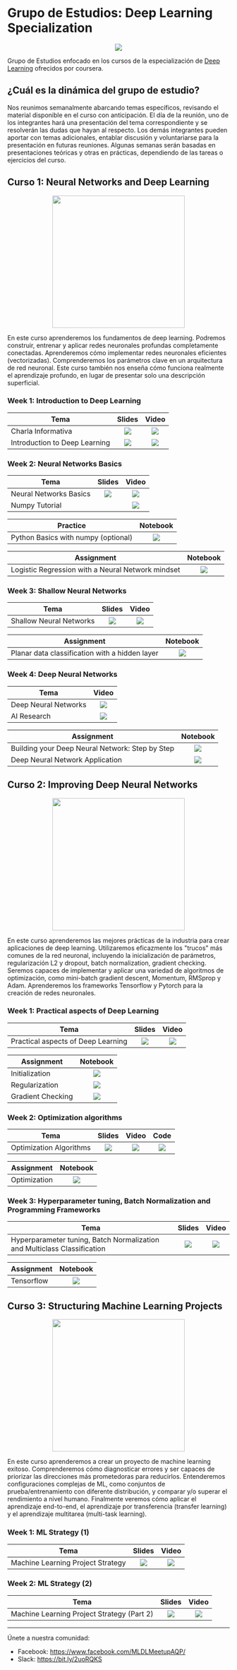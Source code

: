# Grupo de Estudios: Deep Learning Specialization

<p align="center">
   <a href="https://www.coursera.org/specializations/deep-learning">
  <img src="./imgs/dl-specialization.png"  class="center" >
</a>
</p>


Grupo de Estudios enfocado en los cursos de la especialización de [Deep Learning](https://www.coursera.org/specializations/deep-learning) ofrecidos por coursera.


## ¿Cuál es la dinámica del grupo de estudio?

Nos reunimos semanalmente abarcando temas específicos, revisando el material disponible en el curso con anticipación. El día de la reunión, uno de los integrantes hará una presentación del tema correspondiente y se resolverán las dudas que hayan al respecto. Los demás integrantes pueden aportar con temas adicionales, entablar discusión y voluntariarse para la presentación en futuras reuniones. Algunas semanas serán basadas en presentaciones teóricas y otras en prácticas, dependiendo de las tareas o ejercicios del curso.

## Curso 1: Neural Networks and Deep Learning

<p align="center">
   <a href="https://www.coursera.org/learn/neural-networks-deep-learning?specialization=deep-learning" >
  <img src="https://deeplearning-assets.s3.amazonaws.com/content/uploads/2018/09/Course1-1.jpeg"   width="300" height="300" >
</a>
</p>

En este curso aprenderemos los fundamentos de deep learning. Podremos construir, entrenar y aplicar redes neuronales profundas completamente conectadas. Aprenderemos cómo implementar redes neuronales eficientes (vectorizadas). Comprenderemos los parámetros clave en un arquitectura de red neuronal. Este curso también nos enseña cómo funciona realmente el aprendizaje profundo, en lugar de presentar solo una descripción superficial.

### Week 1: Introduction to Deep Learning

Tema  | Slides | Video
-----| :-: | :-: |
Charla Informativa | [![](./imgs/icon_pdf.png)](https://drive.google.com/file/d/1E9zVoC6OizqfHGeH7uhFhxjcqKWZgPRW/view?usp=sharing) | [![](./imgs/icon_youtube.png)](https://youtu.be/tCtnrJYXBpE)
Introduction to Deep Learning | [![](./imgs/icon_pdf.png)](https://drive.google.com/file/d/1--LH4T7usa9m-6CjLYwhuhRuptEgHtdi/view?usp=sharing) | [![](./imgs/icon_youtube.png)](https://youtu.be/in-oRbVDq7g)

### Week 2: Neural Networks Basics

Tema  | Slides | Video
-----| :-: | :-: |
Neural Networks Basics | [![](./imgs/icon_pdf.png)](https://drive.google.com/file/d/1QWd4twgPu5pHwgRHodmoeG6jj81C3tSd/view?usp=sharing) | [![](./imgs/icon_youtube.png)](https://youtu.be/OszaYmesSV8)
Numpy Tutorial | | [![](./imgs/icon_youtube.png)](https://youtu.be/tw7y79_oBsc)

Practice  | Notebook |
------|:-:|
Python Basics with numpy (optional) |  [![](./imgs/icon_jupyter.png)](./Neural%20Networks%20and%20Deep%20Learning/Week%202/Python%20Basics%20with%20Numpy/Python_Basics_With_Numpy_v3a.ipynb)

Assignment  | Notebook |
------|:-:|
Logistic Regression with a Neural Network mindset | [![](./imgs/icon_jupyter.png)](./Neural%20Networks%20and%20Deep%20Learning/Week%202/Logistic%20Regression%20as%20a%20Neural%20Network/Logistic_Regression_with_a_Neural_Network_mindset_v6a.ipynb)

### Week 3: Shallow Neural Networks

Tema  | Slides | Video
-----| :-: | :-: |
Shallow Neural Networks | [![](./imgs/icon_pdf.png)](https://cs230.stanford.edu/files/C1M3.pdf) | [![](./imgs/icon_youtube.png)](https://youtu.be/KOE7R8wbyLs)

Assignment  | Notebook |
------|:-:|
Planar data classification with a hidden layer | [![](./imgs/icon_jupyter.png)](./Neural%20Networks%20and%20Deep%20Learning/Week%203/Planar_data_classification_with_onehidden_layer_v6c.ipynb)

### Week 4: Deep Neural Networks

Tema  | Video
-----| :-: |
Deep Neural Networks |  [![](./imgs/icon_youtube.png)](https://youtu.be/25AOq1woHSQ)
AI Research |  [![](./imgs/icon_youtube.png)](https://www.youtube.com/watch?v=25AOq1woHSQ&t=5940s)

Assignment  | Notebook |
------|:-:|
Building your Deep Neural Network: Step by Step | [![](./imgs/icon_jupyter.png)](./Neural%20Networks%20and%20Deep%20Learning/Week%204/Building%20your%20Deep%20Neural%20Network%20-%20Step%20by%20Step/Building_your_Deep_Neural_Network_Step_by_Step_v8a.ipynb)
Deep Neural Network Application | [![](./imgs/icon_jupyter.png)](./Neural%20Networks%20and%20Deep%20Learning/Week%204/Deep%20Neural%20Network%20Application/Deep%2BNeural%2BNetwork%2B-%2BApplication%2Bv8.ipynb)


## Curso 2: Improving Deep Neural Networks

<p align="center">
   <a href="https://www.coursera.org/learn/deep-neural-network/" >
  <img src="https://deeplearning-assets.s3.amazonaws.com/content/uploads/2018/09/Course2.jpeg"   width="300" height="300" >
</a>
</p>

En este curso aprenderemos las mejores prácticas de la industria para crear aplicaciones de deep learning. Utilizaremos eficazmente los "trucos" más comunes de la red neuronal, incluyendo la inicialización de parámetros, regularización L2 y dropout, batch normalization, gradient checking. Seremos capaces de implementar y aplicar una variedad de algoritmos de optimización, como mini-batch gradient descent, Momentum, RMSprop y Adam. Aprenderemos los frameworks Tensorflow y Pytorch para la creación de redes neuronales.

### Week 1: Practical aspects of Deep Learning

Tema  | Slides | Video
-----| :-: | :-: |
Practical aspects of Deep Learning | [![](./imgs/icon_pdf.png)](https://drive.google.com/file/d/1i0uN4QIqtNZy21M5NE23tGchqlYCXCmo/view?usp=sharing) | [![](./imgs/icon_youtube.png)](https://youtu.be/b_722dlzIWY)

Assignment  | Notebook |
------|:-:|
Initialization | [![](./imgs/icon_jupyter.png)](./Improving%20Deep%20Neural%20Network/Week%201/Initialization/Initialization.ipynb)
Regularization | [![](./imgs/icon_jupyter.png)](./Improving%20Deep%20Neural%20Network/Week%201/Regularization/Regularization_v2a.ipynb)
Gradient Checking | [![](./imgs/icon_jupyter.png)](./Improving%20Deep%20Neural%20Network/Week%201/Gradient%20Checking/Gradient%2BChecking%2Bv1.ipynb)

### Week 2: Optimization algorithms

Tema  | Slides | Video | Code
-----| :-: | :-: | :-: |
Optimization Algorithms | [![](./imgs/icon_pdf.png)](https://drive.google.com/file/d/1g3AJxsPnXf_GYeiE-f9VSbKIyqYiW3kL/view?usp=sharing) | [![](./imgs/icon_youtube.png)](https://youtu.be/K_Uf4vNXxZs) | [![](./imgs/icon_jupyter.png)](https://colab.research.google.com/drive/1lyeOXAwv5Zam3hR2DenPf4xPMZuLjXQw?usp=sharing)

Assignment  | Notebook |
------|:-:|
Optimization | [![](./imgs/icon_jupyter.png)](./Improving%20Deep%20Neural%20Network/Week%202/Optimization_methods_v1b.ipynb)

### Week 3: Hyperparameter tuning, Batch Normalization and Programming Frameworks

Tema  | Slides | Video
-----| :-: | :-: |
Hyperparameter tuning, Batch Normalization and Multiclass Classification | [![](./imgs/icon_pdf.png)](https://drive.google.com/file/d/1ILC2yx3kbuOgXVxMQyt48aAO7N9ln4Kj/view?usp=sharing) | [![](./imgs/icon_youtube.png)](https://youtu.be/cotl5GDdXo8)

Assignment  | Notebook |
------|:-:|
Tensorflow | [![](./imgs/icon_jupyter.png)](./Improving%20Deep%20Neural%20Network/Week%203/TensorFlow_Tutorial_v3b.ipynb)


## Curso 3: Structuring Machine Learning Projects

<p align="center">
   <a href="https://www.coursera.org/learn/machine-learning-projects" >
  <img src="https://deeplearning-assets.s3.amazonaws.com/content/uploads/2018/09/Course3.jpeg"   width="300" height="300" >
</a>
</p>


En este curso aprenderemos a crear un proyecto de machine learning exitoso. Comprenderemos cómo diagnosticar errores y ser capaces de priorizar las direcciones más prometedoras para reducirlos. Entenderemos configuraciones complejas de ML, como conjuntos de prueba/entrenamiento con diferente distribución, y comparar y/o superar el rendimiento a nivel humano. Finalmente veremos cómo aplicar el aprendizaje end-to-end, el aprendizaje por transferencia (transfer learning) y el aprendizaje multitarea (multi-task learning).

### Week 1: ML Strategy (1)

Tema  | Slides | Video
-----| :-: | :-: |
Machine Learning Project Strategy | [![](./imgs/icon_pdf.png)](https://drive.google.com/file/d/1sY3EqBBuraQXTZGGPqUB-TlYpV3p9Z1r/view?usp=sharing) | [![](./imgs/icon_youtube.png)](https://youtu.be/izR60O5VIZI)

### Week 2: ML Strategy (2)

Tema  | Slides | Video
-----| :-: | :-: |
Machine Learning Project Strategy (Part 2)| [![](./imgs/icon_pdf.png)](https://drive.google.com/file/d/1tqwALgf7UiOjXsxK9NXJ8bJdB7LEzEWx/view?usp=sharing) | [![](./imgs/icon_youtube.png)](https://youtu.be/f9sYe-IE7S8)

____
Únete a nuestra comunidad: 
- Facebook: https://www.facebook.com/MLDLMeetupAQP/
- Slack: https://bit.ly/2uoRQKS
